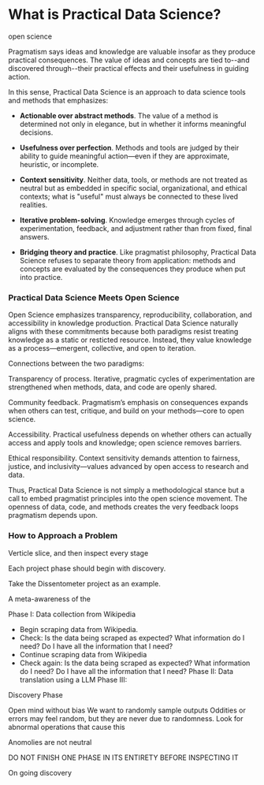 # What is Practical Data Science? 

open science 

Pragmatism says ideas and knowledge are valuable insofar as they produce practical consequences. The value of ideas and concepts are tied to--and discovered through--their practical effects and their usefulness in guiding action. 

In this sense, Practical Data Science is an approach to data science tools and methods that emphasizes:

* **Actionable over abstract methods**. The value of a method is determined not only in elegance, but in whether it informs meaningful decisions.

* **Usefulness over perfection**. Methods and tools are judged by their ability to guide meaningful action—even if they are approximate, heuristic, or incomplete.

* **Context sensitivity**. Neither data, tools, or methods are not treated as neutral but as embedded in specific social, organizational, and ethical contexts; what is "useful" must always be connected to these lived realities.

* **Iterative problem-solving**. Knowledge emerges through cycles of experimentation, feedback, and adjustment rather than from fixed, final answers.

* **Bridging theory and practice**. Like pragmatist philosophy, Practical Data Science refuses to separate theory from application: methods and concepts are evaluated by the consequences they produce when put into practice.

### Practical Data Science Meets Open Science

Open Science emphasizes transparency, reproducibility, collaboration, and accessibility in knowledge production. Practical Data Science naturally aligns with these commitments because both paradigms resist treating knowledge as a static or resticted resource. Instead, they value knowledge as a process—emergent, collective, and open to iteration.

Connections between the two paradigms:

Transparency of process. Iterative, pragmatic cycles of experimentation are strengthened when methods, data, and code are openly shared.

Community feedback. Pragmatism’s emphasis on consequences expands when others can test, critique, and build on your methods—core to open science.

Accessibility. Practical usefulness depends on whether others can actually access and apply tools and knowledge; open science removes barriers.

Ethical responsibility. Context sensitivity demands attention to fairness, justice, and inclusivity—values advanced by open access to research and data.

Thus, Practical Data Science is not simply a methodological stance but a call to embed pragmatist principles into the open science movement. The openness of data, code, and methods creates the very feedback loops pragmatism depends upon.

### How to Approach a Problem

Verticle slice, and then inspect every stage 

Each project phase should begin with discovery.


Take the Dissentometer project as an example. 

A meta-awareness of the 

Phase I: Data collection from Wikipedia
* Begin scraping data from Wikipedia.
* Check: Is the data being scraped as expected? What information do I need? Do I have all the information that I need?
* Continue scraping data from Wikipedia
* Check again: Is the data being scraped as expected? What information do I need? Do I have all the information that I need?
Phase II: Data translation using a LLM 
Phase III: 



Discovery Phase 

Open mind without bias 
We want to randomly sample outputs 
Oddities or errors may feel random, but they are never due to randomness. Look for abnormal operations that cause this 


Anomolies are not neutral 


DO NOT FINISH ONE PHASE IN ITS ENTIRETY BEFORE INSPECTING IT


On going discovery 
